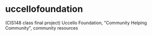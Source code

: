 # uccellofoundation
(CIS148 class final project) Uccello Foundation, "Community Helping Community", community resources 
